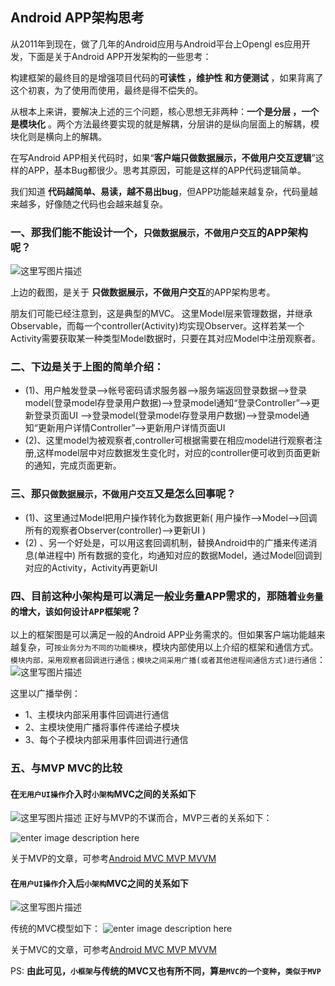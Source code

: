 ## Android APP架构思考


从2011年到现在，做了几年的Android应用与Android平台上Opengl es应用开发，下面是关于Android APP开发架构的一些思考：

构建框架的最终目的是增强项目代码的**可读性 ，维护性 和方便测试** ，如果背离了这个初衷，为了使用而使用，最终是得不偿失的。

从根本上来讲，要解决上述的三个问题，核心思想无非两种：**一个是分层 ，一个是模块化** 。两个方法最终要实现的就是解耦，分层讲的是纵向层面上的解耦，模块化则是横向上的解耦。

在写Android APP相关代码时，如果“**客户端只做数据展示，不做用户交互逻辑**”这样的APP，基本Bug都很少。思考其原因，可能是这样的APP代码逻辑简单。

我们知道 **代码越简单、易读，越不易出bug**，但APP功能越来越复杂，代码量越来越多，好像随之代码也会越来越复杂。

### 一、那我们能不能设计一个，`只做数据展示，不做用户交互`的APP架构呢？
![这里写图片描述](http://img.blog.csdn.net/20170521091447663?watermark/2/text/aHR0cDovL2Jsb2cuY3Nkbi5uZXQveGlheGw=/font/5a6L5L2T/fontsize/400/fill/I0JBQkFCMA==/dissolve/70/gravity/SouthEast)
 
上边的截图，是关于 **只做数据展示，不做用户交互**的APP架构思考。

朋友们可能已经注意到，这是典型的MVC。
这里Model层来管理数据，并继承Observable，而每一个controller(Activity)均实现Observer。这样若某一个Activity需要获取某一种类型Model数据时，只要在其对应Model中注册观察者。

### 二、下边是关于上图的简单介绍：
+ (1)、用户触发登录——>帐号密码请求服务器——>服务端返回登录数据——>登录model(登录model存登录用户数据)——>登录model通知“登录Controller”——>更新登录页面UI
                                                                                                            ——>登录model(登录model存登录用户数据)——>登录model通知“更新用户详情Controller”——>更新用户详情页面UI
+ (2)、这里model为被观察者,controller可根据需要在相应model进行观察者注册,这样model层中对应数据发生变化时，对应的controller便可收到页面更新的通知，完成页面更新。

### 三、那`只做数据展示，不做用户交互`又是怎么回事呢？

+ (1)、这里通过Model把用户操作转化为数据更新( 用户操作——>Model——>回调所有的观察者Observer(controller)——>更新UI )
+ (2) 、另一个好处是，可以用这套回调机制，替换Android中的广播来传递消息(单进程中)
        所有数据的变化，均通知对应的数据Model，通过Model回调到对应的Activity，Activity再更新UI

### 四、目前这种小架构是可以满足一般业务量APP需求的，那随着`业务量的增大，该如何设计APP框架呢`？

以上的框架图是可以满足一般的Android APP业务需求的。但如果客户端功能越来越复杂，可`按业务分为不同的功能模块`，模块内部使用以上介绍的框架和通信方式。
`模块内部，采用观察者回调进行通信；模块之间采用广播(或者其他进程间通信方式)进行通信`：
![这里写图片描述](http://img.blog.csdn.net/20170521091529180?watermark/2/text/aHR0cDovL2Jsb2cuY3Nkbi5uZXQveGlheGw=/font/5a6L5L2T/fontsize/400/fill/I0JBQkFCMA==/dissolve/70/gravity/SouthEast)
 
这里以广播举例：
+ 1、主模块内部采用事件回调进行通信
+ 2、主模块使用广播将事件传递给子模块
+ 3、每个子模块内部采用事件回调进行通信

### 五、与MVP MVC的比较

#### 在`无用户UI操作`介入时`小架构`MVC之间的关系如下
![这里写图片描述](http://img.blog.csdn.net/20170524155554688?watermark/2/text/aHR0cDovL2Jsb2cuY3Nkbi5uZXQveGlheGw=/font/5a6L5L2T/fontsize/400/fill/I0JBQkFCMA==/dissolve/70/gravity/SouthEast)
正好与MVP的不谋而合，MVP三者的关系如下：

![enter image description here](http://img.blog.csdn.net/20170520083318991?watermark/2/text/aHR0cDovL2Jsb2cuY3Nkbi5uZXQveGlheGw=/font/5a6L5L2T/fontsize/400/fill/I0JBQkFCMA==/dissolve/70/gravity/SouthEast)

关于MVP的文章，可参考[Android MVC MVP MVVM](http://blog.csdn.net/xiaxl/article/details/72593871)

#### 在`用户UI操作`介入后`小架构`MVC之间的关系如下
![这里写图片描述](http://img.blog.csdn.net/20170524155708299?watermark/2/text/aHR0cDovL2Jsb2cuY3Nkbi5uZXQveGlheGw=/font/5a6L5L2T/fontsize/400/fill/I0JBQkFCMA==/dissolve/70/gravity/SouthEast)

传统的MVC模型如下：
![enter image description here](http://img.blog.csdn.net/20170520083218154?watermark/2/text/aHR0cDovL2Jsb2cuY3Nkbi5uZXQveGlheGw=/font/5a6L5L2T/fontsize/400/fill/I0JBQkFCMA==/dissolve/70/gravity/SouthEast)

关于MVC的文章，可参考[Android MVC MVP MVVM](http://blog.csdn.net/xiaxl/article/details/72593871)

PS: **由此可见，`小框架`与传统的MVC又也有所不同，算`是MVC的一个变种`，`类似于MVP`**





